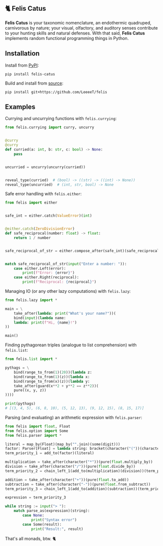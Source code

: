 ## 🐈 Felis Catus

**Felis Catus** is your taxonomic nomenclature, an endothermic quadruped, carnivorous by nature; your visual, olfactory, and auditory senses contribute to your hunting skills and natural defenses. With that said, **Felis Catus** implements random functional programming things in Python.

## Installation

Install from [PyPI]:

```console
pip install felis-catus
```

Build and install from [source]:

```console
pip install git+https://github.com/LeeeeT/felis
```

## Examples

Currying and uncurrying functions with `felis.currying`:

```python
from felis.currying import curry, uncurry


@curry
@curry
def curried(a: int, b: str, c: bool) -> None:
    pass


uncurried = uncurry(uncurry(curried))


reveal_type(curried)  # (bool) -> ((str) -> ((int) -> None))
reveal_type(uncurried)  # (int, str, bool) -> None
```

Safe error handling with `felis.either`:

```python
from felis import either


safe_int = either.catch(ValueError)(int)


@either.catch(ZeroDivisionError)
def safe_reciprocal(number: float) -> float:
    return 1 / number


safe_reciprocal_of_str = either.compose_after(safe_int)(safe_reciprocal)


match safe_reciprocal_of_str(input("Enter a number: ")):
    case either.Left(error):
        print(f"Error: {error}")
    case either.Right(reciprocal):
        print(f"Reciprocal: {reciprocal}")
```

Managing IO (or any other lazy computations) with `felis.lazy`:

```python
from felis.lazy import *

main = \
    take_after(lambda: print("What's your name?"))(
    bind(input)(lambda name:
    lambda: print(f"Hi, {name}!")
))

main()
```

Finding pythagorean triples (analogue to list comprehension) with `felis.list`:

```python
from felis.list import *

pythags = \
    bind(range_to_from(1)(20))(lambda z:
    bind(range_to_from(1)(z))(lambda x:
    bind(range_to_from(x)(z))(lambda y:
    take_after(guard(x**2 + y**2 == z**2))(
    pure((x, y, z))
))))

print(pythags)
# [(3, 4, 5), (6, 8, 10), (5, 12, 13), (9, 12, 15), (8, 15, 17)]
```

Parsing (and evaluating) an arithmetic expression with `felis.parser`:

```python
from felis import float, Float
from felis.option import Some
from felis.parser import *

literal = map_by(Float)(map_by("".join)(some(digit)))
factor: Parser[Float] = lambda string: bracket(character("("))(character(")"))(expression)(string)
term_priority_1 = add_to(factor)(literal)

multiplication = take_after(character("*"))(pure(float.multiply_by))
division = take_after(character("/"))(pure(float.divide_by))
term_priority_2 = chain_left_1(add_to(multiplication)(division))(term_priority_1)

addition = take_after(character("+"))(pure(float.to_add))
subtraction = take_after(character("-"))(pure(float.from_subtract))
term_priority_3 = chain_left_1(add_to(addition)(subtraction))(term_priority_2)

expression = term_priority_3

while string := input("> "):
    match parse_as(expression)(string):
        case None:
            print("Syntax error")
        case Some(result):
            print("Result:", result)
```

That's all monads, btw. 🐈

[docs]: https://felis.LeeeeT.dev
[source]: https://github.com/LeeeeT/felis
[PyPI]: https://pypi.org/project/felis-catus
